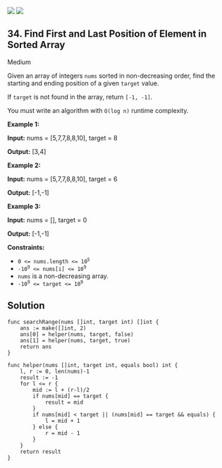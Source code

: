 [![](https://img.shields.io/github/stars/javadev/LeetCode-in-All?label=Stars&style=flat-square)](https://github.com/javadev/LeetCode-in-All)
[![](https://img.shields.io/github/forks/javadev/LeetCode-in-All?label=Fork%20me%20on%20GitHub%20&style=flat-square)](https://github.com/javadev/LeetCode-in-All/fork)

## 34\. Find First and Last Position of Element in Sorted Array

Medium

Given an array of integers `nums` sorted in non-decreasing order, find the starting and ending position of a given `target` value.

If `target` is not found in the array, return `[-1, -1]`.

You must write an algorithm with `O(log n)` runtime complexity.

**Example 1:**

**Input:** nums = [5,7,7,8,8,10], target = 8

**Output:** [3,4]

**Example 2:**

**Input:** nums = [5,7,7,8,8,10], target = 6

**Output:** [-1,-1]

**Example 3:**

**Input:** nums = [], target = 0

**Output:** [-1,-1]

**Constraints:**

*   <code>0 <= nums.length <= 10<sup>5</sup></code>
*   <code>-10<sup>9</sup> <= nums[i] <= 10<sup>9</sup></code>
*   `nums` is a non-decreasing array.
*   <code>-10<sup>9</sup> <= target <= 10<sup>9</sup></code>

## Solution

```golang
func searchRange(nums []int, target int) []int {
	ans := make([]int, 2)
	ans[0] = helper(nums, target, false)
	ans[1] = helper(nums, target, true)
	return ans
}

func helper(nums []int, target int, equals bool) int {
	l, r := 0, len(nums)-1
	result := -1
	for l <= r {
		mid := l + (r-l)/2
		if nums[mid] == target {
			result = mid
		}
		if nums[mid] < target || (nums[mid] == target && equals) {
			l = mid + 1
		} else {
			r = mid - 1
		}
	}
	return result
}
```